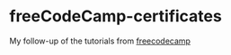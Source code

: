 # freeCodeCamp-certificates
My follow-up of the tutorials from [freecodecamp](https://www.freecodecamp.org/learn)
